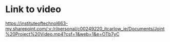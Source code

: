# Link to video
https://instituteoftechnol663-my.sharepoint.com/:v:/r/personal/c00249220_itcarlow_ie/Documents/Joint%20Project%20Video.mp4?csf=1&web=1&e=OTb7yC